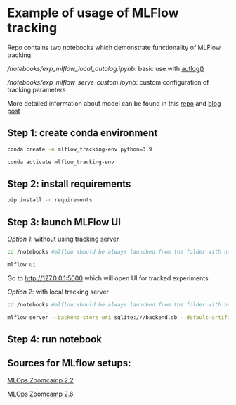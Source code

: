 # Example of usage of MLFlow tracking
Repo contains two notebooks which demonstrate functionality of MLFlow tracking:

*/notebooks/exp_mlflow_local_autolog.ipynb*: basic use with [autlog()](https://www.mlflow.org/docs/latest/tracking.html#automatic-logging)

*/notebooks/exp_mlflow_serve_custom.ipynb*: custom configuration of tracking parameters

More detailed information about model can be found in this [repo](https://github.com/MikhailKuklin/Logistic_regression_from_scratch) and [blog post](https://wordpress.com/view/mikhailkuklin.wordpress.com) 

## Step 1: create conda environment

```sh
conda create -n mlflow_tracking-env python=3.9

conda activate mlflow_tracking-env
```

## Step 2: install requirements

```sh
pip install -r requirements
```

## Step 3: launch MLFlow UI

*Option 1*: without using tracking server

```sh
cd /notebooks #mlflow should be always launched from the folder with notebooks/scripts

mlflow ui
```

Go to http://127.0.0.1:5000 which will open UI for tracked experiments.

*Option 2*: with local tracking server

```sh
cd /notebooks #mlflow should be always launched from the folder with notebooks/scripts

mlflow server --backend-store-uri sqlite:///backend.db --default-artifact-root ./artifacts_local
```

## Step 4: run notebook

## Sources for MLflow setups:

[MLOps Zoomcamp 2.2](https://youtu.be/cESCQE9J3ZE)

[MLOps Zoomcamp 2.6](https://youtu.be/1ykg4YmbFVA)





